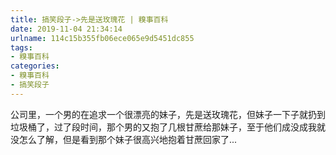```yaml
---
title: 搞笑段子->先是送玫瑰花 | 糗事百科
date: 2019-11-04 21:34:14
urlname: 114c15b355fb06ece065e9d5451dc855
tags: 
- 糗事百科
categories:
- 糗事百科
- 搞笑段子
---
```

公司里，一个男的在追求一个很漂亮的妹子，先是送玫瑰花，但妹子一下子就扔到垃圾桶了，过了段时间，那个男的又抱了几根甘蔗给那妹子，至于他们成没成我就没怎么了解，但是看到那个妹子很高兴地抱着甘蔗回家了...


